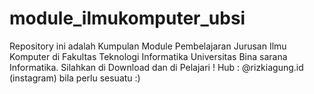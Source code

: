 # module_ilmukomputer_ubsi
Repository ini adalah Kumpulan Module Pembelajaran Jurusan Ilmu Komputer di Fakultas Teknologi Informatika Universitas Bina sarana Informatika.
Silahkan di Download dan di Pelajari !
Hub : @rizkiagung.id (instagram) bila perlu sesuatu :)
